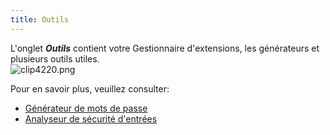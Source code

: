 ```yaml
---
title: Outils
---
```

L'onglet ***Outils*** contient votre Gestionnaire d'extensions, les générateurs et plusieurs outils utiles.  
![clip4220.png](/img/fr/rdm/mac/clip4220.png) 

Pour en savoir plus, veuillez consulter:  

* [Générateur de mots de passe](/fr/rdm/mac/commands/tools/password-generator/)  
* [Analyseur de sécurité d'entrées](/fr/rdm/mac/commands/tools/entry-security-analyzer/) 
